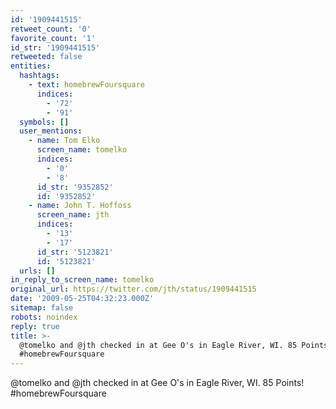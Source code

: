 ```yaml
---
id: '1909441515'
retweet_count: '0'
favorite_count: '1'
id_str: '1909441515'
retweeted: false
entities:
  hashtags:
    - text: homebrewFoursquare
      indices:
        - '72'
        - '91'
  symbols: []
  user_mentions:
    - name: Tom Elko
      screen_name: tomelko
      indices:
        - '0'
        - '8'
      id_str: '9352852'
      id: '9352852'
    - name: John T. Hoffoss
      screen_name: jth
      indices:
        - '13'
        - '17'
      id_str: '5123821'
      id: '5123821'
  urls: []
in_reply_to_screen_name: tomelko
original_url: https://twitter.com/jth/status/1909441515
date: '2009-05-25T04:32:23.000Z'
sitemap: false
robots: noindex
reply: true
title: >-
  @tomelko and @jth checked in at Gee O's in Eagle River, WI. 85 Points! 
  #homebrewFoursquare
---
```


@tomelko and @jth checked in at Gee O's in Eagle River, WI. 85 Points!  #homebrewFoursquare